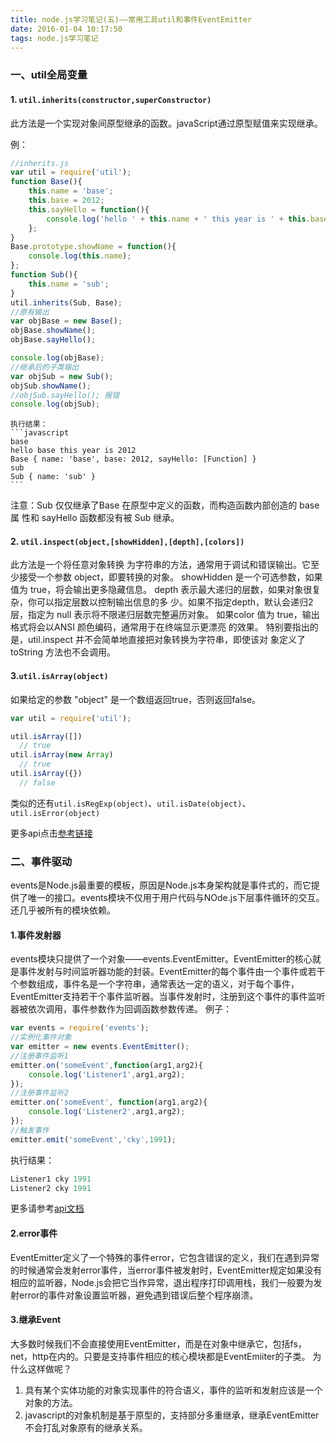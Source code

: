 ```yaml
---
title: node.js学习笔记(五)——常用工具util和事件EventEmitter
date: 2016-01-04 10:17:50
tags: node.js学习笔记
---
```

### 一、util全局变量
#### 1. `util.inherits(constructor,superConstructor)`
此方法是一个实现对象间原型继承的函数。javaScript通过原型赋值来实现继承。
<!-- more -->
例：
```javascript
//inherits.js
var util = require('util');
function Base(){
    this.name = 'base';
    this.base = 2012;
    this.sayHello = function(){
        console.log('hello ' + this.name + ' this year is ' + this.base);
    };
}
Base.prototype.showName = function(){
    console.log(this.name);
};
function Sub(){
    this.name = 'sub';
}
util.inherits(Sub, Base);
//原有输出
var objBase = new Base();
objBase.showName();
objBase.sayHello();

console.log(objBase);
//继承后的子类输出
var objSub = new Sub();
objSub.showName();
//objSub.sayHello(); 报错
console.log(objSub);
```
    执行结果：
    ```javascript
    base
    hello base this year is 2012
    Base { name: 'base', base: 2012, sayHello: [Function] }
    sub
    Sub { name: 'sub' }
    ```
注意：Sub 仅仅继承了Base 在原型中定义的函数，而构造函数内部创造的 base 属 性和 sayHello 函数都没有被 Sub 继承。
#### 2. `util.inspect(object,[showHidden],[depth],[colors])`
此方法是一个将任意对象转换 为字符串的方法，通常用于调试和错误输出。它至少接受一个参数 object，即要转换的对象。
showHidden 是一个可选参数，如果值为 true，将会输出更多隐藏信息。
depth 表示最大递归的层数，如果对象很复杂，你可以指定层数以控制输出信息的多 少。如果不指定depth，默认会递归2层，指定为 null 表示将不限递归层数完整遍历对象。 如果color 值为 true，输出格式将会以ANSI 颜色编码，通常用于在终端显示更漂亮 的效果。
特别要指出的是，util.inspect 并不会简单地直接把对象转换为字符串，即使该对 象定义了toString 方法也不会调用。

#### 3.`util.isArray(object)`
如果给定的参数 "object" 是一个数组返回true，否则返回false。
```javascript
var util = require('util');

util.isArray([])
  // true
util.isArray(new Array)
  // true
util.isArray({})
  // false
```
类似的还有`util.isRegExp(object)`、`util.isDate(object)`、`util.isError(object)`

更多api点击[参考链接](http://nodeapi.ucdok.com/#/api/util.html)

### 二、事件驱动
events是Node.js最重要的模板，原因是Node.js本身架构就是事件式的，而它提供了唯一的接口。events模块不仅用于用户代码与NOde.js下层事件循环的交互。还几乎被所有的模块依赖。
#### 1.事件发射器
events模块只提供了一个对象——events.EventEmitter。EventEmitter的核心就是事件发射与时间监听器功能的封装。EventEmitter的每个事件由一个事件或若干个参数组成，事件名是一个字符串，通常表达一定的语义，对于每个事件，EventEmitter支持若干个事件监听器。当事件发射时，注册到这个事件的事件监听器被依次调用，事件参数作为回调函数参数传递。
例子：
```javascript
var events = require('events');
//实例化事件对象
var emitter = new events.EventEmitter();
//注册事件监听1
emitter.on('someEvent',function(arg1,arg2){
    console.log('Listener1',arg1,arg2);
});
//注册事件监听2
emitter.on('someEvent', function(arg1,arg2){
    console.log('Listener2',arg1,arg2);
});
//触发事件
emitter.emit('someEvent','cky',1991);
```
执行结果：
```javascript
Listener1 cky 1991
Listener2 cky 1991
```

更多请参考[api文档](http://nodeapi.ucdok.com/#/api/events.html)

#### 2.error事件
EventEmitter定义了一个特殊的事件error，它包含错误的定义，我们在遇到异常的时候通常会发射error事件，当error事件被发射时，EventEmitter规定如果没有相应的监听器，Node.js会把它当作异常，退出程序打印调用栈，我们一般要为发射error的事件对象设置监听器，避免遇到错误后整个程序崩溃。
#### 3.继承Event
大多数时候我们不会直接使用EventEmitter，而是在对象中继承它，包括fs，net，http在内的。只要是支持事件相应的核心模块都是EventEmiiter的子类。
为什么这样做呢？
1. 具有某个实体功能的对象实现事件的符合语义，事件的监听和发射应该是一个对象的方法。
2. javascript的对象机制是基于原型的，支持部分多重继承，继承EventEmitter不会打乱对象原有的继承关系。